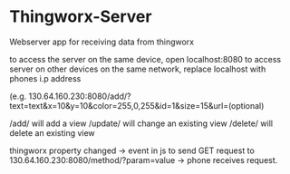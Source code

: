 # Thingworx-Server
Webserver app for receiving data from thingworx

to access the server on the same device, open localhost:8080
to access server on other devices on the same network, replace localhost with phones i.p address

(e.g. 130.64.160.230:8080/add/?text=text&x=10&y=10&color=255,0,255&id=1&size=15&url=(optional)

/add/ will add a view
/update/ will change an existing view
/delete/ will delete an existing view

thingworx property changed -> event in js to send GET request to 130.64.160.230:8080/method/?param=value -> phone receives request.
